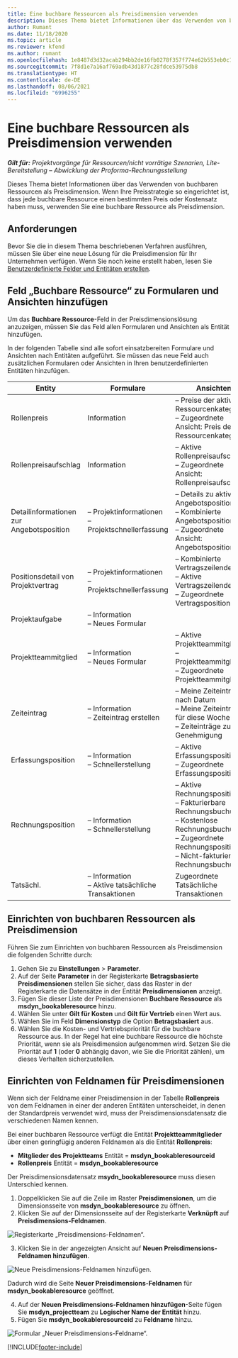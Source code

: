 ```yaml
---
title: Eine buchbare Ressourcen als Preisdimension verwenden
description: Dieses Thema bietet Informationen über das Verwenden von buchbaren Ressourcen als Preisdimension.
author: Rumant
ms.date: 11/18/2020
ms.topic: article
ms.reviewer: kfend
ms.author: rumant
ms.openlocfilehash: 1e8487d3d32acab294bb2de16fb0278f357f774e62b553eb0c1ebd5b6246e332
ms.sourcegitcommit: 7f8d1e7a16af769adb43d1877c28fdce53975db8
ms.translationtype: HT
ms.contentlocale: de-DE
ms.lasthandoff: 08/06/2021
ms.locfileid: "6996255"
---
```

# <a name="use-a-bookable-resource-as-a-pricing-dimension"></a>Eine buchbare Ressourcen als Preisdimension verwenden

 _**Gilt für:** Projektvorgänge für Ressourcen/nicht vorrätige Szenarien, Lite-Bereitstellung – Abwicklung der Proforma-Rechnungsstellung_ 

Dieses Thema bietet Informationen über das Verwenden von buchbaren Ressourcen als Preisdimension. Wenn Ihre Preisstrategie so eingerichtet ist, dass jede buchbare Ressource einen bestimmten Preis oder Kostensatz haben muss, verwenden Sie eine buchbare Ressource als Preisdimension.

## <a name="prerequisites"></a>Anforderungen
Bevor Sie die in diesem Thema beschriebenen Verfahren ausführen, müssen Sie über eine neue Lösung für die Preisdimension für Ihr Unternehmen verfügen. Wenn Sie noch keine erstellt haben, lesen Sie [Benutzerdefinierte Felder und Entitäten erstellen](../pricing-costing/create-custom-fields-entities-pricing-dimensions.md).

## <a name="add-the-bookable-resource-field-to-forms-and-views"></a>Feld „Buchbare Ressource“ zu Formularen und Ansichten hinzufügen
Um das **Buchbare Ressource**-Feld in der Preisdimensionslösung anzuzeigen, müssen Sie das Feld allen Formularen und Ansichten als Entität hinzufügen.

In der folgenden Tabelle sind alle sofort einsatzbereiten Formulare und Ansichten nach Entitäten aufgeführt. Sie müssen das neue Feld auch zusätzlichen Formularen oder Ansichten in Ihren benutzerdefinierten Entitäten hinzufügen.

|   Entity        | Formulare   |Ansichten        |
| ------------------------------|---------------------------------|----------------------------------|
|  Rollenpreis| Information | – Preise der aktiven Ressourcenkategorie<br> – Zugeordnete Ansicht: Preis der Ressourcenkategorie |
|  Rollenpreisaufschlag| Information| – Aktive Rollenpreisaufschläge<br>– Zugeordnete Ansicht: Rollenpreisaufschlag |
|  Detailinformationen zur Angebotsposition| – Projektinformationen<br>– Projektschnellerfassung| – Details zu aktiver Angebotsposition<br>– Kombinierte Angebotspositionen<br>– Zugeordnete Ansicht: Angebotsposition |
|  Positionsdetail von Projektvertrag| – Projektinformationen<br>– Projektschnellerfassung| – Kombinierte Vertragszeilendetails<br>– Aktive Vertragszeilendetails<br>– Zugeordnete Vertragspositionsdetail |
|  Projektaufgabe| – Information<br>– Neues Formular| &nbsp; |
|  Projektteammitglied| – Information<br>– Neues Formular| – Aktive Projektteammitglieder<br>– Projektteammitglieder<br>– Zugeordnete Projektteammitglieder |
|  Zeiteintrag| – Information<br>– Zeiteintrag erstellen| – Meine Zeiteinträge nach Datum<br>– Meine Zeiteinträge für diese Woche<br>– Zeiteinträge zur Genehmigung|
|  Erfassungsposition| – Information<br>– Schnellerstellung| – Aktive Erfassungspositionen<br>– Zugeordnete Erfassungsposition |
|  Rechnungsposition| – Information<br>– Schnellerstellung| – Aktive Rechnungspositionen<br>– Fakturierbare Rechnungsbuchungen<br>– Kostenlose Rechnungsbuchungen<br>– Zugeordnete Rechnungsposition <br>– Nicht-fakturierbare Rechnungsbuchungen|
|  Tatsächl.| – Information<br>– Aktive tatsächliche Transaktionen| Zugeordnete Tatsächliche Transaktionen |

## <a name="set-up-a-bookable-resource-as-a-pricing-dimension"></a>Einrichten von buchbaren Ressourcen als Preisdimension
Führen Sie zum Einrichten von buchbaren Ressourcen als Preisdimension die folgenden Schritte durch:

1. Gehen Sie zu **Einstellungen** > **Parameter**. 
2. Auf der Seite **Parameter** in der Registerkarte **Betragsbasierte Preisdimensionen** stellen Sie sicher, dass das Raster in der Registerkarte die Datensätze in der Entität **Preisdimensionen** anzeigt. 
2. Fügen Sie dieser Liste der Preisdimensionen **Buchbare Ressource** als **msdyn_bookableresource** hinzu. 
3. Wählen Sie unter **Gilt für Kosten** und **Gilt für Vertrieb** einen Wert aus.
4. Wählen Sie im Feld **Dimensionstyp** die Option **Betragsbasiert** aus. 
5. Wählen Sie die Kosten- und Vertriebspriorität für die buchbare Ressource aus. In der Regel hat eine buchbare Ressource die höchste Priorität, wenn sie als Preisdimension aufgenommen wird. Setzen Sie die Priorität auf **1** (oder **0** abhängig davon, wie Sie die Priorität zählen), um dieses Verhalten sicherzustellen.

## <a name="set-up-pricing-dimension-field-names"></a>Einrichten von Feldnamen für Preisdimensionen

Wenn sich der Feldname einer Preisdimension in der Tabelle **Rollenpreis** von dem Feldnamen in einer der anderen Entitäten unterscheidet, in denen der Standardpreis verwendet wird, muss der Preisdimensionsdatensatz die verschiedenen Namen kennen.  

Bei einer buchbaren Ressource verfügt die Entität **Projektteammitglieder** über einen geringfügig anderen Feldnamen als die Entität **Rollenpreis**: 

 - **Mitglieder des Projektteams** Entität = **msdyn_bookableresourceid**
 - **Rollenpreis** Entität = **msdyn_bookableresource**

Der Preisdimensionsdatensatz **msydn_bookableresource** muss diesen Unterschied kennen.

1. Doppelklicken Sie auf die Zeile im Raster **Preisdimensionen**, um die Dimensionsseite von **msdyn_bookableresource** zu öffnen.
2. Klicken Sie auf der Dimensionsseite auf der Registerkarte **Verknüpft** auf **Preisdimensions-Feldnamen**.

  ![Registerkarte „Preisdimensions-Feldnamen“.](media/PD-fieldname.png)

3. Klicken Sie in der angezeigten Ansicht auf **Neuen Preisdimensions-Feldnamen hinzufügen**.

  ![Neue Preisdimensions-Feldnamen hinzufügen.](media/Add-NewPD-fieldname.png)

  Dadurch wird die Seite **Neuer Preisdimensions-Feldnamen** für **msdyn_bookableresource** geöffnet. 

4. Auf der **Neuen Preisdimensions-Feldnamen hinzufügen**-Seite fügen Sie **msdyn_projectteam** zu **Logischer Name der Entität** hinzu.
5. Fügen Sie **msdyn_bookableresourceid** zu **Feldname** hinzu.

 ![Formular „Neuer Preisdimensions-Feldname“.](media/PD-fieldname-Added.png)


[!INCLUDE[footer-include](../includes/footer-banner.md)]